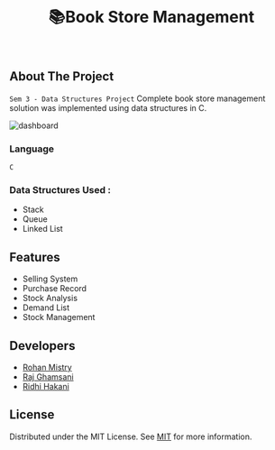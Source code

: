 <!--
*** Thanks for checking out this README Template. If you have a suggestion that would
*** make this better, please fork the repo and create a pull request or simply open
*** an issue with the tag "enhancement".
*** Thanks again! Now go create something AMAZING! :D
-->






<!-- PROJECT LOGO -->
<br />
<p align="center">
  

  <h1 align="center">📚Book Store Management</h1>
    <br/>
 
</p>






<!-- ABOUT THE PROJECT -->
## About The Project

```Sem 3 - Data Structures Project```
Complete book store management solution was implemented using data structures in C.


![dashboard](/doc/img/dashboard.png)

### Language 

`C`

### Data Structures Used :

* Stack
* Queue
* Linked List

## Features

- Selling System
- Purchase Record
- Stock Analysis
- Demand List
- Stock Management

## Developers

- [Rohan Mistry](https://github.com/rohan-mistry)
- [Raj Ghamsani](http://github.com/rajpateln1995)
- [Ridhi Hakani](https://github.com/riddhihakani)

<!-- LICENSE -->
## License

Distributed under the MIT License. See [MIT](LICENSE) for more information.














